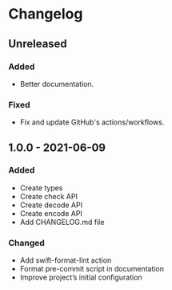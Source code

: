 # Changelog

## Unreleased
### Added
- Better documentation.

### Fixed
- Fix and update GitHub's actions/workflows.

## 1.0.0 - 2021-06-09
### Added
- Create types
- Create check API
- Create decode API
- Create encode API
- Add CHANGELOG.md file

### Changed
- Add swift-format-lint action
- Format pre-commit script in documentation
- Improve project’s initial configuration
